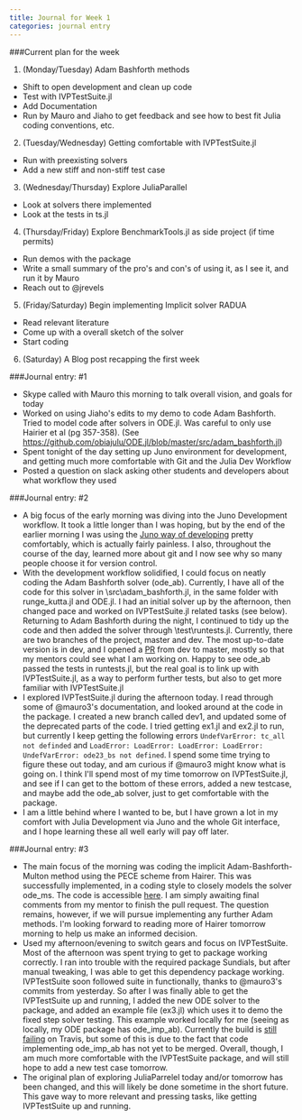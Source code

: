 ```yaml
---
title: Journal for Week 1
categories: journal entry
---
```


###Current plan for the week
1. (Monday/Tuesday) Adam Bashforth methods
  + Shift to open development and clean up code
  + Test with IVPTestSuite.jl
  + Add Documentation 
  + Run by Mauro and Jiaho to get feedback and see how to best fit Julia coding conventions, etc.
2. (Tuesday/Wednesday) Getting comfortable with IVPTestSuite.jl
  + Run with preexisting solvers
  +  Add a new stiff and non-stiff test case
3. (Wednesday/Thursday) Explore JuliaParallel
  +  Look at solvers there implemented
  +  Look at the tests in ts.jl  
4. (Thursday/Friday) Explore BenchmarkTools.jl as side project (if time permits)
  +  Run demos with the package
  +  Write a small summary of the pro's and con's of using it, as I see it, and run it by Mauro
  +  Reach out to @jrevels
5. (Friday/Saturday) Begin implementing Implicit solver RADUA
  +  Read relevant literature
  +  Come up with a overall sketch of the solver
  +  Start coding
6. (Saturday) A Blog post recapping the first week 

###Journal entry: #1
* Skype called with Mauro this morning to talk overall vision, and goals for today
* Worked on using Jiaho's edits to my demo to code Adam Bashforth. Tried to model code after solvers in ODE.jl. Was careful to only use Hairier et al (pg 357-358). (See https://github.com/obiajulu/ODE.jl/blob/master/src/adam_bashforth.jl)
* Spent tonight of the day setting up Juno environment for development, and getting much more comfortable with Git and the Julia Dev Workflow
* Posted a question on slack asking other students and developers about what workflow they used

###Journal entry: #2
* A big focus of the early morning was diving into the Juno Development workflow. It took a little longer than I was hoping, but by the end of the earlier morning I was using the [Juno way of  developing](https://github.com/JunoLab/atom-julia-client/blob/49d09ebb86872ac145fe014e432b828ca01a3a2c/manual/workflow.md) pretty comfortably, which is actually fairly painless. I also, throughout the course of the day, learned more about git and I now see why so many people choose it for version control.
* With the development workflow solidified, I could focus on neatly coding the Adam Bashforth solver (ode\_ab). Currently, I have all of the code for this solver in \\src\\adam\_bashforth.jl, in the same folder with runge\_kutta.jl and ODE.jl. I had an initial solver up by the afternoon, then changed pace and worked on IVPTestSuite.jl related tasks (see below). Returning to Adam Bashforth during the night, I continued to tidy up the code and then added the solver through \\test\\runtests.jl. Currently, there are two branches of the project, master and dev. The most up-to-date version is in dev, and I opened a [PR](https://github.com/obiajulu/ODE.jl/pull/1) from dev to master, mostly so that my mentors could see what I am working on. Happy to see ode_ab passed the tests in runtests.jl, but the real goal is to link up with IVPTestSuite.jl, as a way to perform further tests, but also to get more familiar with IVPTestSuite.jl
* I explored IVPTestSuite.jl during the afternoon today. I read through some of @mauro3's documentation, and looked around at the code in the package. I created a new branch called dev1, and updated some of the deprecated parts of the code. I tried getting ex1.jl and ex2.jl to run, but currently I keep getting the following errors ```UndefVarError: tc_all not definded``` and ```LoadError: LoadError: LoadError: LoadError: UndefVarError: ode23_bs not defined```. I spend some time trying to figure these out today, and am curious if @mauro3 might know what is going on. I think I'll spend most of my time tomorrow on IVPTestSuite.jl, and see if I can get to the bottom of these errors, added a new testcase, and maybe add the ode_ab solver, just to get comfortable with the package. 
* I am a little behind where I wanted to be, but I have grown a lot in my comfort with Julia Development via Juno and the whole Git interface, and I hope learning these all well early will pay off later. 

###Journal entry: #3
* The main focus of the morning was coding the implicit Adam-Bashforth-Multon method using the PECE scheme from Hairer. This was successfully implemented, in a coding style to closely models the solver ode\_ms. The code is accessible [here](https://github.com/obiajulu/ODE.jl/blob/eac554a0e9f1fa3f37567c11e787ab1ff96c6f39/src/adam_bashforth.jl). I am simply awaiting final comments from my mentor to finish the pull request. The question remains, however, if we will pursue implementing any further Adam methods. I'm looking forward to reading more of Hairer tomorrow morning to help us make an informed decision.
* Used my afternoon/evening to switch gears and focus on IVPTestSuite. Most of the afternoon was spent trying to get to package working correctly. I ran into trouble with the required package Sundials, but after manual tweaking, I was able to get this dependency package working. IVPTestSuite soon followed suite in functionally, thanks to @mauro3's commits from yesterday. So after I was finally able to get the  IVPTestSuite up and running, I added the new ODE solver to the package, and added an example file (ex3.jl) which uses it to demo the fixed step solver testing. This example worked locally for me (seeing as locally, my ODE package has ode\_imp\_ab). Currently the build is [still failing](https://travis-ci.org/mauro3/IVPTestSuite.jl/builds/133022933) on Travis, but some of this is due to the fact that code implementing ode\_imp\_ab has not yet to be merged. Overall, though, I am much more comfortable with the IVPTestSuite package, and will still hope to add a new test case tomorrow. 
* The original plan of exploring JuliaParrelel today and/or tomorrow has been changed, and this will likely be done sometime in the short future. This gave way to more relevant and pressing tasks, like getting IVPTestSuite up and running. 

